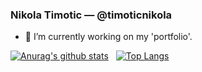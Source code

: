 ### Nikola Timotic — @timoticnikola 

- 🔭 I’m currently working on my 'portfolio'.

<!--

Here are some ideas to get you started:

- 🔭 I’m currently working on 
- 🌱 I’m currently learning ...
- 👯 I’m looking to collaborate on ...
- 🤔 I’m looking for help with ...
- 💬 Ask me about ...
- 📫 How to reach me: ...
- 😄 Pronouns: ...
- ⚡ Fun fact: ...
-->
[![Anurag's github stats](https://github-readme-stats.vercel.app/api?username=timoticnikola&hide=prs,issues&count_private=true&show_icons=true&theme=dark)](https://github.com/anuraghazra/github-readme-stats) &nbsp;
[![Top Langs](https://github-readme-stats.vercel.app/api/top-langs/?username=timoticnikola&theme=dark&layout=compact)](https://github.com/anuraghazra/github-readme-stats)

